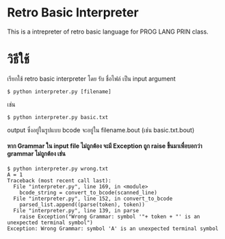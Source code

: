 # Retro Basic Interpreter
This is a intrepreter of retro basic language for PROG LANG PRIN class.
# วิธีใช้
เรียกใช้ retro basic interpreter โดย รับ ชื่อไฟล์ เป็น input argument
```shell
$ python interpreter.py [filename]
```
เช่น 
```shell
$ python interpreter.py basic.txt
```
output ซึ่งอยู่ในรูปแบบ bcode จะอยู่ใน filename.bout (เช่น basic.txt.bout)
<h4>หาก Grammar ใน input file ไม่ถูกต้อง จะมี Exception ถูก raise ขึ้นมาเพื่อบอกว่า grammar ไม่ถูกต้อง เช่น</h4>

``` shell
$ python interpreter.py wrong.txt
A = 1
Traceback (most recent call last):
  File "interpreter.py", line 169, in <module>
    bcode_string = convert_to_bcode(scanned_line)
  File "interpreter.py", line 152, in convert_to_bcode
    parsed_list.append((parse(token), token))
  File "interpreter.py", line 139, in parse
    raise Exception("Wrong Grammar: symbol '"+ token + "' is an unexpected terminal symbol") 
Exception: Wrong Grammar: symbol 'A' is an unexpected terminal symbol

```
